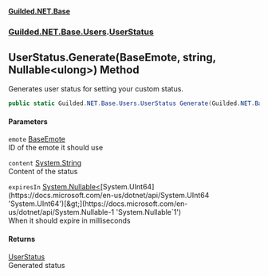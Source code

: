 
#### [Guilded.NET.Base](index 'index')
### [Guilded.NET.Base.Users](index#Guilded_NET_Base_Users 'Guilded.NET.Base.Users').[UserStatus](UserStatus 'Guilded.NET.Base.Users.UserStatus')
## UserStatus.Generate(BaseEmote, string, Nullable&lt;ulong&gt;) Method
Generates user status for setting your custom status.  
```csharp
public static Guilded.NET.Base.Users.UserStatus Generate(Guilded.NET.Base.BaseEmote emote, string content=null, System.Nullable<ulong> expiresIn=0uL);
```

#### Parameters
<a name='Guilded_NET_Base_Users_UserStatus_Generate(Guilded_NET_Base_BaseEmote_string_System_Nullable_ulong_)_emote'></a>
`emote` [BaseEmote](BaseEmote 'Guilded.NET.Base.BaseEmote')  
ID of the emote it should use
  
<a name='Guilded_NET_Base_Users_UserStatus_Generate(Guilded_NET_Base_BaseEmote_string_System_Nullable_ulong_)_content'></a>
`content` [System.String](https://docs.microsoft.com/en-us/dotnet/api/System.String 'System.String')  
Content of the status
  
<a name='Guilded_NET_Base_Users_UserStatus_Generate(Guilded_NET_Base_BaseEmote_string_System_Nullable_ulong_)_expiresIn'></a>
`expiresIn` [System.Nullable&lt;](https://docs.microsoft.com/en-us/dotnet/api/System.Nullable-1 'System.Nullable`1')[System.UInt64](https://docs.microsoft.com/en-us/dotnet/api/System.UInt64 'System.UInt64')[&gt;](https://docs.microsoft.com/en-us/dotnet/api/System.Nullable-1 'System.Nullable`1')  
When it should expire in milliseconds
  

#### Returns
[UserStatus](UserStatus 'Guilded.NET.Base.Users.UserStatus')  
Generated status
